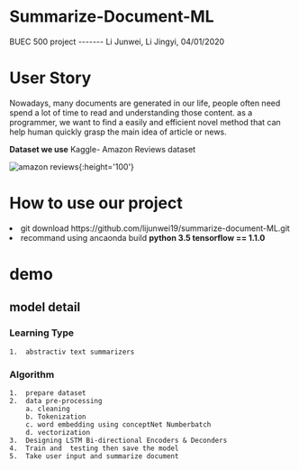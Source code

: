 # Summarize-Document-ML
   BUEC 500 project  -------  Li Junwei, Li Jingyi,     04/01/2020
# User Story 
   Nowadays, many documents are generated in our life, people often need spend a lot of time to read and understanding those content. as a programmer, we want to find a easily and efficient novel method that can help human quickly grasp the main idea of article or news. 


<strong>Dataset we use</strong>
Kaggle- Amazon Reviews dataset


![amazon reviews](https://nowheretribune.files.wordpress.com/2013/11/amazon-reviews.jpg){:height='100'}


# How to use our project
<li>  git download https://github.com/lijunwei19/summarize-document-ML.git </li>
<li>  recommand using ancaonda build <strong> python 3.5 tensorflow == 1.1.0 </strong></li> 






#  demo



   
## model detail
### Learning Type
    1.  abstractiv text summarizers

### Algorithm
    1.  prepare dataset 
    2.  data pre-processing
        a. cleaning
        b. Tokenization
        c. word embedding using conceptNet Numberbatch
        d. vectorization 
    3.  Designing LSTM Bi-directional Encoders & Deconders
    4.  Train and  testing then save the model
    5.  Take user input and summarize document 


